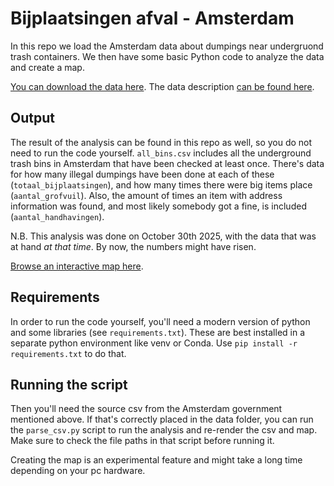 # Bijplaatsingen afval - Amsterdam
In this repo we load the Amsterdam data about dumpings near undergruond trash containers. We then have some basic Python code to analyze the data and create a map.

[You can download the data here](https://data.amsterdam.nl/catalogus/aanpak_bijplaatsingen_v1/?tab=info). The data description [can be found here](https://api.data.amsterdam.nl/v1/docs/datasets/huishoudelijkafval.html#bijplaatsingen).

## Output 
The result of the analysis can be found in this repo as well, so you do not need to run the code yourself. `all_bins.csv` includes all the underground trash bins in Amsterdam that have been checked at least once. There's data for how many illegal dumpings have been done at each of these (`totaal_bijplaatsingen`), and how many times there were big items place (`aantal_grofvuil`). Also, the amount of times an item with address information was found, and most likely somebody got a fine, is included (`aantal_handhavingen`). 

N.B. This analysis was done on October 30th 2025, with the data that was at hand *at that time*. By now, the numbers might have risen.

[Browse an interactive map here](https://jorisheijkant.github.io/afval-amsterdam/map).

## Requirements
In order to run the code yourself, you'll need a modern version of python and some libraries (see `requirements.txt`). These are best installed in a separate python environment like venv or Conda. Use `pip install -r requirements.txt` to do that. 

## Running the script
Then you'll need the source csv from the Amsterdam government mentioned above. If that's correctly placed in the data folder, you can run the `parse_csv.py` script to run the analysis and re-render the csv and map. Make sure to check the file paths in that script before running it. 

Creating the map is an experimental feature and might take a long time depending on your pc hardware.
